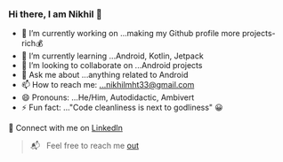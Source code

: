 ### Hi there, I am Nikhil 👋

- 🔭 I’m currently working on ...making my Github profile more projects-rich💰
- 🌱 I’m currently learning ...Android, Kotlin, Jetpack
- 👯 I’m looking to collaborate on ...Android projects
- 💬 Ask me about ...anything related to Android
- 📫 How to reach me: ...nikhilmht33@gmail.com
- 😄 Pronouns: ...He/Him, Autodidactic, Ambivert
- ⚡ Fun fact: ..."Code cleanliness is next to godliness" 😀

🔗 Connect with me on [LinkedIn](https://www.linkedin.com/in/nikhil-mehta/)

> :mailbox_with_mail: &nbsp; Feel free to reach me [out](mailto:nikhilmht33@gmail.com)
